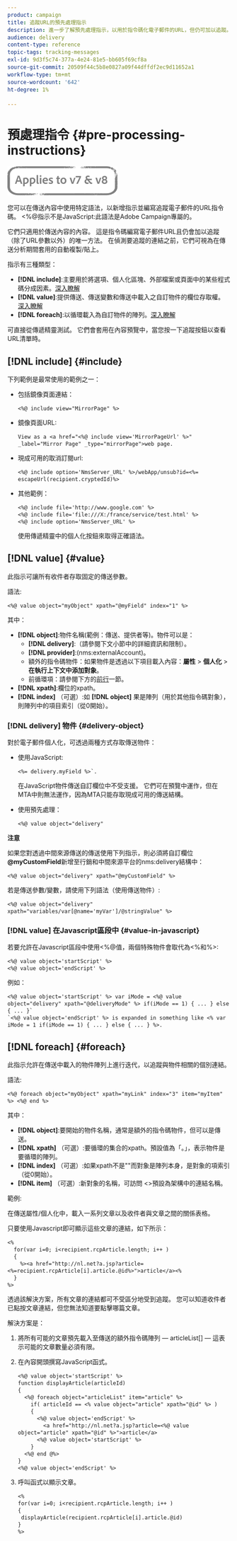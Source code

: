 ```yaml
---
product: campaign
title: 追蹤URL的預先處理指示
description: 進一步了解預先處理指示，以用於指令碼化電子郵件的URL，但仍可加以追蹤。
audience: delivery
content-type: reference
topic-tags: tracking-messages
exl-id: 9d3f5c74-377a-4e24-81e5-bb605f69cf8a
source-git-commit: 20509f44c5b8e0827a09f44dffdf2ec9d11652a1
workflow-type: tm+mt
source-wordcount: '642'
ht-degree: 1%

---
```


# 預處理指令 {#pre-processing-instructions}

![](../../assets/common.svg)

您可以在傳送內容中使用特定語法，以新增指示並編寫追蹤電子郵件的URL指令碼。 &lt;%@指示不是JavaScript:此語法是Adobe Campaign專屬的。

它們只適用於傳送內容的內容。 這是指令碼編寫電子郵件URL且仍會加以追蹤（除了URL參數以外）的唯一方法。 在偵測要追蹤的連結之前，它們可視為在傳送分析期間套用的自動複製/貼上。

指示有三種類型：

* **[!DNL include]**:主要用於將選項、個人化區塊、外部檔案或頁面中的某些程式碼分成因素。[深入瞭解](#include)
* **[!DNL value]**:提供傳送、傳送變數和傳送中載入之自訂物件的欄位存取權。[深入瞭解](#value)
* **[!DNL foreach]**:以循環載入為自訂物件的陣列。[深入瞭解](#foreach)

可直接從傳遞精靈測試。 它們會套用在內容預覽中，當您按一下追蹤按鈕以查看URL清單時。

## [!DNL include] {#include}

下列範例是最常使用的範例之一：

* 包括鏡像頁面連結：

   ```
   <%@ include view="MirrorPage" %>  
   ```

* 鏡像頁面URL:

   ```
   View as a <a href="<%@ include view='MirrorPageUrl' %>" _label="Mirror Page" _type="mirrorPage">web page.
   ```

* 現成可用的取消訂閱url:

   ```
   <%@ include option='NmsServer_URL' %>/webApp/unsub?id=<%= escapeUrl(recipient.cryptedId)%>
   ```

* 其他範例：

   ```
   <%@ include file='http://www.google.com' %>
   <%@ include file='file:///X:/france/service/test.html' %>
   <%@ include option='NmsServer_URL' %>
   ```

   使用傳遞精靈中的個人化按鈕來取得正確語法。

## [!DNL value] {#value}

此指示可讓所有收件者存取固定的傳送參數。

語法:

```
<%@ value object="myObject" xpath="@myField" index="1" %>
```

其中：

* **[!DNL object]**:物件名稱(範例：傳送、提供者等)。物件可以是：
   * **[!DNL delivery]**:（請參閱下文小節中的詳細資訊和限制）。
   * **[!DNL provider]**:(nms:externalAccount)。
   * 額外的指令碼物件：如果物件是透過以下項目載入內容：**屬性** > **個人化** > **在執行上下文中添加對象**。
   * 前循環項：請參閱下方的[前行](#foreach)一節。
* **[!DNL xpath]**:欄位的xpath。
* **[!DNL index]** （可選）:如 **[!DNL object]** 果是陣列（用於其他指令碼對象），則陣列中的項目索引（從0開始）。

### [!DNL delivery] 物件 {#delivery-object}

對於電子郵件個人化，可透過兩種方式存取傳送物件：

* 使用JavaScript:

   ```
   <%= delivery.myField %>`.
   ```

   在JavaScript物件傳送自訂欄位中不受支援。 它們可在預覽中運作，但在MTA中則無法運作，因為MTA只能存取現成可用的傳送結構。

* 使用預先處理：

   ```
   <%@ value object="delivery"
   ```


**注意**

如果您對透過中間來源傳送的傳送使用下列指示，則必須將自訂欄位&#x200B;**@myCustomField**&#x200B;新增至行銷和中間來源平台的nms:delivery結構中：

```
<%@ value object="delivery" xpath="@myCustomField" %>
```

若是傳送參數/變數，請使用下列語法（使用傳送物件）:

```
<%@ value object="delivery" xpath="variables/var[@name='myVar']/@stringValue" %>
```

### [!DNL value] 在Javascript區段中 {#value-in-javascript}

若要允許在Javascript區段中使用&lt;%@值，兩個特殊物件會取代為&lt;%和%>:

```
<%@ value object='startScript' %>
<%@ value object='endScript' %>
```

例如：

```
<%@ value object='startScript' %> var iMode = <%@ value object="delivery" xpath="@deliveryMode" %> if(iMode == 1) { ... } else { ... }`
`<%@ value object='endScript' %> is expanded in something like <% var iMode = 1 if(iMode == 1) { ... } else { ... } %>.
```

## [!DNL foreach] {#foreach}

此指示允許在傳送中載入的物件陣列上進行迭代，以追蹤與物件相關的個別連結。

語法:

```
<%@ foreach object="myObject" xpath="myLink" index="3" item="myItem" %> <%@ end %>
```

其中：

* **[!DNL object]**:要開始的物件名稱，通常是額外的指令碼物件，但可以是傳送。
* **[!DNL xpath]** （可選）:要循環的集合的xpath。預設值為「。」，表示物件是要循環的陣列。
* **[!DNL index]** （可選）:如果xpath不是&quot;&quot;而對象是陣列本身，是對象的項索引（從0開始）。
* **[!DNL item]** （可選）:新對象的名稱，可訪問  &lt;>預設為架構中的連結名稱。

範例:

在傳送屬性/個人化中，載入一系列文章以及收件者與文章之間的關係表格。

只要使用Javascript即可顯示這些文章的連結，如下所示：

```
<%
  for(var i=0; i<recipient.rcpArticle.length; i++ )
  {
    %><a href="http://nl.net?a.jsp?article=<%=recipient.rcpArticle[i].article.@id%>">article</a><%
  }
%>
```

透過該解決方案，所有文章的連結都可不受區分地受到追蹤。 您可以知道收件者已點按文章連結，但您無法知道要點擊哪篇文章。

解決方案是：

1. 將所有可能的文章預先載入至傳送的額外指令碼陣列 — articleList[] — 這表示可能的文章數量必須有限。
1. 在內容開頭撰寫JavaScript函式。

   ```
   <%@ value object='startScript' %>
   function displayArticle(articleId)
   {
     <%@ foreach object="articleList" item="article" %>
       if( articleId == <% value object="article" xpath="@id" %> ) 
       {
         <%@ value object='endScript' %>
           <a href="http://nl.net?a.jsp?article=<%@ value object="article" xpath="@id" %>">article</a>
         <%@ value object='startScript' %>
       } 
     <%@ end @%>
   }
   <%@ value object='endScript' %>
   ```

1. 呼叫函式以顯示文章。

   ```
   <%
   for(var i=0; i<recipient.rcpArticle.length; i++ )
   {
    displayArticle(recipient.rcpArticle[i].article.@id)
   }
   %>
   ```
